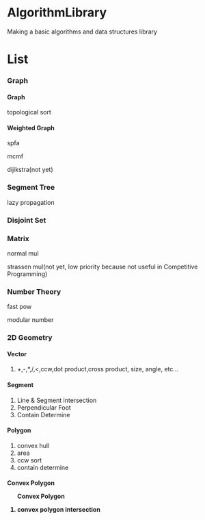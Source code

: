 # AlgorithmLibrary
Making a basic algorithms and data structures library

# List
<h3>Graph</h3>
  <h4>Graph</h4>
    <p>topological sort</p>
  <h4>Weighted Graph</h4>
    <p>spfa</p>
    <p>mcmf</p>
    <p>dijikstra(not yet)</p>
<h3>Segment Tree</h3>
  <p>lazy propagation</p>  
<h3>Disjoint Set</h3>
<h3>Matrix</h3>
  <p>normal mul</p>  
  <p>strassen mul(not yet, low priority because not useful in Competitive Programming)</p>  
<h3>Number Theory</h3>
  <p>fast pow</p>  
  <p>modular number</p>
<h3>2D Geometry</h3>
  <h4>Vector</h4><ol>
    <li>+,-,*,/,<,ccw,dot product,cross product, size, angle, etc...</li>
  </ol>
  <h4>Segment</h4><ol>
    <li>Line & Segment intersection</li>
    <li>Perpendicular Foot</li>
    <li>Contain Determine</li>
  </ol>
  <h4>Polygon</h4><ol>
    <li>convex hull</li>
    <li>area</li>
    <li>ccw sort</li>
    <li>contain determine</li>
  </ol>
  <h4>Convex Polygon</p><ol>
  <p>Convex Polygon</p>
    <li> convex polygon intersection</li>
  </ol>
